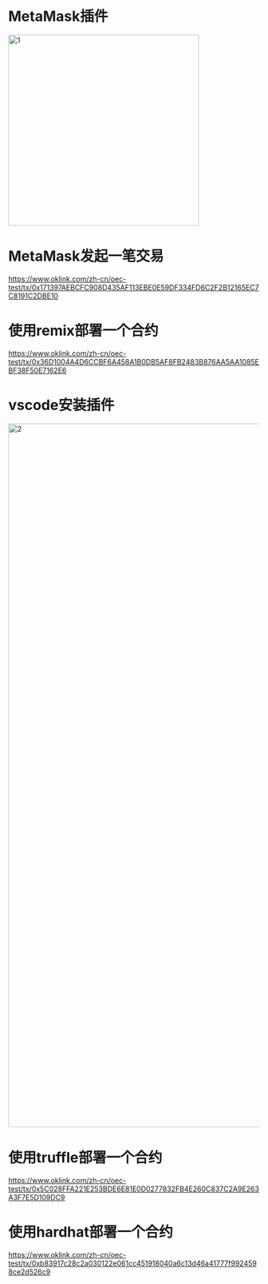 # MetaMask插件

<img width="382" alt="1" src="https://user-images.githubusercontent.com/8063750/155273177-a4e5ce57-5b37-4bd2-a8ec-a0ecee6561c7.png">

# MetaMask发起一笔交易
https://www.oklink.com/zh-cn/oec-test/tx/0x171397AEBCFC908D435AF113EBE0E59DF334FD6C2F2B12165EC7C8191C2DBE10

# 使用remix部署一个合约
https://www.oklink.com/zh-cn/oec-test/tx/0x36D1004A4D6CCBF6A458A1B0DB5AF8FB2483B876AA5AA1085EBF38F50E7162E6

# vscode安装插件
<img width="1408" alt="2" src="https://user-images.githubusercontent.com/8063750/155137139-a4f4ff24-cc5a-46ef-8251-ae43f327ace9.png">

# 使用truffle部署一个合约
https://www.oklink.com/zh-cn/oec-test/tx/0x5C028FFA221E253BDE6E81E0D0277832FB4E260C837C2A9E263A3F7E5D109DC9

# 使用hardhat部署一个合约
https://www.oklink.com/zh-cn/oec-test/tx/0xb83917c28c2a030122e061cc451918040a6c13d46a41777f9924598ce2d526c9

